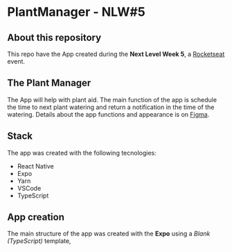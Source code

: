 # PlantManager - NLW#5


## About this repository

This repo have the App created during the **Next Level Week 5**, a [Rocketseat](https://rocketseat.com.br/) event.

## The Plant Manager

The App will help with plant aid. The main function of the app is schedule the time to next plant watering and return a notification in the time of the watering. Details about the app functions and appearance is on [Figma](https://www.figma.com/file/GV5PsTewZM8FoizN1lUfw3/PlantManager).

## Stack

The app was created with the following tecnologies:

- React Native
- Expo
- Yarn
- VSCode
- TypeScript

## App creation

The main structure of the app was created with the **Expo** using a *Blank (TypeScript)* template,